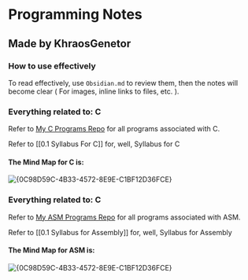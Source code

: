 # Programming Notes

## Made by KhraosGenetor

### How to use effectively

To read effectively, use ``Obsidian.md`` to review them, then the notes will become clear ( For images, inline links to files, etc. ).

### Everything related to: C

Refer to [My C Programs Repo](https://github.com/khraosgenetor/CPrograms) for all programs associated with C.

Refer to [[0.1 Syllabus For C]] for, well, Syllabus for C

#### The Mind Map for C is:
![{0C98D59C-4B33-4572-8E9E-C1BF12D36FCE}](https://github.com/user-attachments/assets/436b136e-67a5-4fcf-bac8-a0543fc4263b)

### Everything related to: C

Refer to [My ASM Programs Repo](https://github.com/khraosgenetor/ASMPrograms) for all programs associated with ASM.

Refer to [[0.1 Syllabus for Assembly]] for, well, Syllabus for Assembly

#### The Mind Map for ASM is:
![{0C98D59C-4B33-4572-8E9E-C1BF12D36FCE}](https://github.com/user-attachments/assets/436b136e-67a5-4fcf-bac8-a0543fc4263b)
